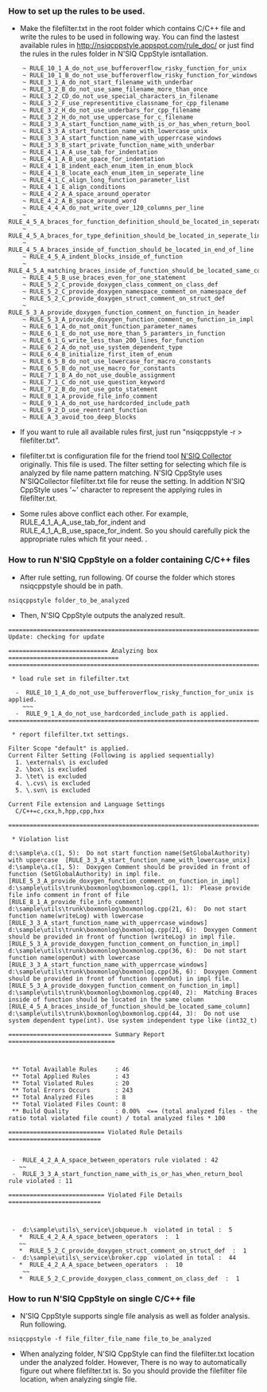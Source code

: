 ### How to set up the rules to be used. ###
  * Make the filefilter.txt in the root folder which contains C/C++ file and write the rules to be used in following way. You can find the lastest available rules in http://nsiqcppstyle.appspot.com/rule_doc/ or just find the rules in the rules folder in N'SIQ CppStyle isntallation.
```
	~ RULE_10_1_A_do_not_use_bufferoverflow_risky_function_for_unix
	~ RULE_10_1_B_do_not_use_bufferoverflow_risky_function_for_windows
	~ RULE_3_1_A_do_not_start_filename_with_underbar
	~ RULE_3_2_B_do_not_use_same_filename_more_than_once
	~ RULE_3_2_CD_do_not_use_special_characters_in_filename
	~ RULE_3_2_F_use_representitive_classname_for_cpp_filename
	~ RULE_3_2_H_do_not_use_underbars_for_cpp_filename
	~ RULE_3_2_H_do_not_use_uppercase_for_c_filename
	~ RULE_3_3_A_start_function_name_with_is_or_has_when_return_bool
	~ RULE_3_3_A_start_function_name_with_lowercase_unix
	~ RULE_3_3_A_start_function_name_with_upperrcase_windows
	~ RULE_3_3_B_start_private_function_name_with_underbar
	~ RULE_4_1_A_A_use_tab_for_indentation
	~ RULE_4_1_A_B_use_space_for_indentation
	~ RULE_4_1_B_indent_each_enum_item_in_enum_block
	~ RULE_4_1_B_locate_each_enum_item_in_seperate_line
	~ RULE_4_1_C_align_long_function_parameter_list
	~ RULE_4_1_E_align_conditions
	~ RULE_4_2_A_A_space_around_operator
	~ RULE_4_2_A_B_space_around_word
	~ RULE_4_4_A_do_not_write_over_120_columns_per_line
	~ RULE_4_5_A_braces_for_function_definition_should_be_located_in_seperate_line
	~ RULE_4_5_A_braces_for_type_definition_should_be_located_in_seperate_line
	~ RULE_4_5_A_braces_inside_of_function_should_be_located_in_end_of_line
	~ RULE_4_5_A_indent_blocks_inside_of_function
	~ RULE_4_5_A_matching_braces_inside_of_function_should_be_located_same_column
	~ RULE_4_5_B_use_braces_even_for_one_statement
	~ RULE_5_2_C_provide_doxygen_class_comment_on_class_def
	~ RULE_5_2_C_provide_doxygen_namespace_comment_on_namespace_def
	~ RULE_5_2_C_provide_doxygen_struct_comment_on_struct_def
	~ RULE_5_3_A_provide_doxygen_function_comment_on_function_in_header
	~ RULE_5_3_A_provide_doxygen_function_comment_on_function_in_impl
	~ RULE_6_1_A_do_not_omit_function_parameter_names
	~ RULE_6_1_E_do_not_use_more_than_5_paramters_in_function
	~ RULE_6_1_G_write_less_than_200_lines_for_function
	~ RULE_6_2_A_do_not_use_system_dependent_type
	~ RULE_6_4_B_initialize_first_item_of_enum
	~ RULE_6_5_B_do_not_use_lowercase_for_macro_constants
	~ RULE_6_5_B_do_not_use_macro_for_constants
	~ RULE_7_1_B_A_do_not_use_double_assignment
	~ RULE_7_1_C_do_not_use_question_keyword
	~ RULE_7_2_B_do_not_use_goto_statement
	~ RULE_8_1_A_provide_file_info_comment
	~ RULE_9_1_A_do_not_use_hardcorded_include_path
	~ RULE_9_2_D_use_reentrant_function
	~ RULE_A_3_avoid_too_deep_blocks
```

  * If you want to rule all available rules first, just run "nsiqcppstyle -r > filefilter.txt".
  * filefilter.txt is configuration file for the friend tool [N'SIQ Collector](http://dev.naver.com/projects/nsiqcollector) originally. This file is used. The filter setting for selecting which file is analyzed by file name pattern matching. N'SIQ CppStyle uses N'SIQCollector filefilter.txt file for reuse the setting. In addition N'SIQ CppStyle uses '~' character to represent the applying rules in filefilter.txt.

  * Some rules above conflict each other. For example, RULE\_4\_1\_A\_A\_use\_tab\_for\_indent and RULE\_4\_1\_A\_B\_use\_space\_for\_indent. So you should carefully pick the appropriate rules which fit your need. .

### How to run  N'SIQ CppStyle on a folder containing C/C++ files ###
  * After rule setting, run following. Of course the folder which stores nsiqcppstyle should be in path.
```
nsiqcppstyle folder_to_be_analyzed
```

  * Then, N'SIQ CppStyle outputs the analyzed result.
```
======================================================================================
Update: checking for update 

============================ Analyzing box ===============================
======================================================================================

 * load rule set in filefilter.txt

  -  RULE_10_1_A_do_not_use_bufferoverflow_risky_function_for_unix is applied. 
    ~~~
  -  RULE_9_1_A_do_not_use_hardcorded_include_path is applied.
======================================================================================

 * report filefilter.txt settings.

Filter Scope "default" is applied.
Current Filter Setting (Following is applied sequentially)
  1. \externals\ is excluded
  2. \box\ is excluded
  3. \tet\ is excluded
  4. \.cvs\ is excluded
  5. \.svn\ is excluded

Current File extension and Language Settings
  C/C++=c,cxx,h,hpp,cpp,hxx

======================================================================================

 * Violation list

d:\sample\a.c(1, 5):  Do not start function name(SetGlobalAuthority) with uppercase  [RULE_3_3_A_start_function_name_with_lowercase_unix] 
d:\sample\a.c(1, 5):  Doxygen Comment should be provided in front of function (SetGlobalAuthority) in impl file.  [RULE_5_3_A_provide_doxygen_function_comment_on_function_in_impl] 
d:\sample\utils\trunk\boxmonlog\boxmonlog.cpp(1, 1):  Please provide file info comment in front of file  [RULE_8_1_A_provide_file_info_comment] 
d:\sample\utils\trunk\boxmonlog\boxmonlog.cpp(21, 6):  Do not start function name(writeLog) with lowercase  [RULE_3_3_A_start_function_name_with_upperrcase_windows] 
d:\sample\utils\trunk\boxmonlog\boxmonlog.cpp(21, 6):  Doxygen Comment should be provided in front of function (writeLog) in impl file.  [RULE_5_3_A_provide_doxygen_function_comment_on_function_in_impl] 
d:\sample\utils\trunk\boxmonlog\boxmonlog.cpp(36, 6):  Do not start function name(openOut) with lowercase  [RULE_3_3_A_start_function_name_with_upperrcase_windows] 
d:\sample\utils\trunk\boxmonlog\boxmonlog.cpp(36, 6):  Doxygen Comment should be provided in front of function (openOut) in impl file.  [RULE_5_3_A_provide_doxygen_function_comment_on_function_in_impl] 
d:\sample\utils\trunk\boxmonlog\boxmonlog.cpp(40, 2):  Matching Braces inside of function should be located in the same column   [RULE_4_5_A_braces_inside_of_function_should_be_located_same_column] 
d:\sample\utils\trunk\boxmonlog\boxmonlog.cpp(44, 3):  Do not use system dependent type(int). Use system independent type like (int32_t)  

============================= Summary Report ==============================

 

 ** Total Available Rules     : 46  
 ** Total Applied Rules       : 43   
 ** Total Violated Rules      : 20   
 ** Total Errors Occurs       : 243  
 ** Total Analyzed Files      : 8    
 ** Total Violated Files Count: 8    
 ** Build Quality             : 0.00%  <== (total analyzed files - the ratio total violated file count) / total analyzed files * 100

=========================== Violated Rule Details ==========================


 -  RULE_4_2_A_A_space_between_operators rule violated : 42
   ~~
 -  RULE_3_3_A_start_function_name_with_is_or_has_when_return_bool rule violated : 11

=========================== Violated File Details ==========================



 -  d:\sample\utils\_service\jobqueue.h  violated in total :  5
   *  RULE_4_2_A_A_space_between_operators  :  1
   ~~
   *  RULE_5_2_C_provide_doxygen_struct_comment_on_struct_def  :  1
 -  d:\sample\utils\_service\broker.cpp  violated in total :  44
   *  RULE_4_2_A_A_space_between_operators  :  10
    ~~
   *  RULE_5_2_C_provide_doxygen_class_comment_on_class_def  :  1

```


### How to run N'SIQ CppStyle on single C/C++ file ###
  * N'SIQ CppStyle supports single file analysis as well as folder analysis. Run following.
```
nsiqcppstyle -f file_filter_file_name file_to_be_analyzed
```
  * When analyzing folder, N'SIQ CppStyle can find the filefilter.txt location under the analyzed folder. However, There is no way to automatically figure out where filefilter.txt is. So you should provide the filefilter file location, when analyzing single file.